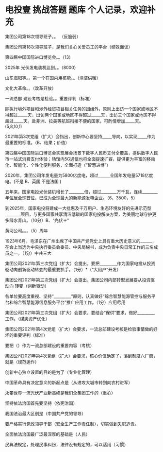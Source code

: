 # 电投壹 挑战答题 题库 个人记录，欢迎补充


集团公司第18次领导班子。。 （反脆弱）


集团公司第18次领导班子，是我们关心关爱员工的平台（绩效面谈）


第四届中国国际进口博览会。。（13）


2025年 光伏发电装机达到。。（8000）


山东海阳等。。第一个在国内用核能。。（清洁供暖）


文化大革命。。（改革开放）


一流总部 建设考核是检验。。重要评判（标准）


除执行境外项目和涉外经贸项目相关任务的团组外，原则上出访一个国家或地区不得超过_____天，出访两个国家或地区不得超过_____天，出访三个国家或地区不得超过_____天。赴非洲、拉美等航班衔接不便的国家，可酌情增加_____天。(5,8,10,1)


2021年第3次党组（扩大）会指出，创新中心要坚持_____导向，以实现_____作为最重要的标准。（B、结果；价值）


第四届中国国际进口博览会实现展会场景下数字人民币支付全覆盖，提供数字人民币一站式消费支付体验；场馆内5G通信也将全面提速扩容，提供更为丰富的移动化、智能化、个性化便利服务，全面打造（“智慧进博”）


2020年，集团公司年发电量为5800亿度电，超过______全国年发电量5718亿度电。(不是 B、英国 不是法国 )


五年来，国家电投光伏装机增长了________倍，超过________万千瓦，连续________年位居全球首位，已成为全球最大的新能源发电企业。（6，3500，5）


到2025年，国家电投将建成一大批惠及千万用户、生态环境友好的先进示范型________项目，与更多国家共享清洁低碳的国家电投解决方案，为美丽地球守护更多绿水青山。（10分）B、“光伏＋”


黄河公司。。。（5）周年 


1923年6月，毛泽东在广州出席了中国共产党党史上具有重大历史意义的______，在会上当选为中央执行委员会委员、中央局秘书，成为负责中央日常工作的三名成员之一。（1分）中共三大


集团公司2021年第三次党组（扩大）会提出，要把_________作为国家电投从投资驱动向创新驱动转变的最重要抓手。（1分）*（“大用户”开发）


集团公司2021年第三次党组（扩大）会提出，集团公司内部转型发展要从投资驱动向 转变（创新驱动）


 各单位要高度重视、坚持“_________”原则，认真做好“综合智慧能源管控与服务平台和综合智慧能源信息服务平台”推广应用工作。（1分）应用尽用



集团公司2021年第三次党组（扩大）会要求，要结合“保供”要求，做好_________工作。（煤炭资产优化）


集团公司2021年第4次党组（扩大）会要求，一流总部建设考核是检验事情做的好坏的重要评判（标准）


要把（）作为一流总部建设的重要内容（考核）


集团公司2021年第4次党组（扩大）会要求，核心价值确定了，落到制度六厂商，就是（规范运作）

创新中心独立设置的目的是为了（专业化管理）

中国革命具有决定意义的新起点是（从进攻大城市转到向农村进军）

永攀世界一流光伏产业新高峰是我们全集团工作的（重心）

坚持依法治国首先要坚持（依宪治国）

我国法治最大区别是（中国共产党的领导）

要严格实行党政领导干部（安全生产工作责任制），切实做到失职追责。

全面依法治国最广泛最深厚的基础是（人民）

民典法规定，处理民事纠纷，法律没有规定的，可以适用（习惯）


